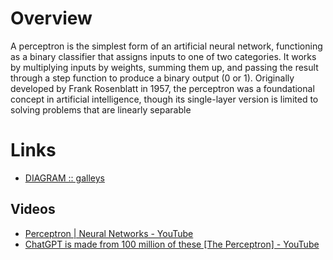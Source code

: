 # Overview

A perceptron is the simplest form of an artificial neural network, functioning as a binary classifier that assigns inputs to one of two categories. It works by multiplying inputs by weights, summing them up, and passing the result through a step function to produce a binary output (0 or 1). Originally developed by Frank Rosenblatt in 1957, the perceptron was a foundational concept in artificial intelligence, though its single-layer version is limited to solving problems that are linearly separable
# Links
- [DIAGRAM :: galleys](https://thediagram.com/22_5/)
## Videos
- [Perceptron | Neural Networks - YouTube](https://www.youtube.com/watch?v=OFbnpY_k7js)
- [ChatGPT is made from 100 million of these [The Perceptron] - YouTube](https://www.youtube.com/watch?v=l-9ALe3U-Fg)